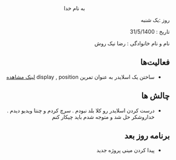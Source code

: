 

<div dir="rtl" align="center">
به نام خدا
</div>
<div dir="rtl" align="right">

روز :یک  شنبه

تاریخ : 31/5/1400

نام و نام خانوادگی   : رضا نیک روش

## فعالیت‌ها
* ساختن یک اسلایدر به عنوان تمرین display , position [لینک مشاهده ](https://slider-gamma.vercel.app/)
## چالش ها 
* درست کردن اسلایدر رو کلا بلد نبودم . سرچ کردم و چنتا ویدیو دیدم . خداروشکر حل شد و متوجه شدم باید چیکار کنم
## برنامه روز بعد
* پیدا کردن مینی پروژه جدید
</div>
